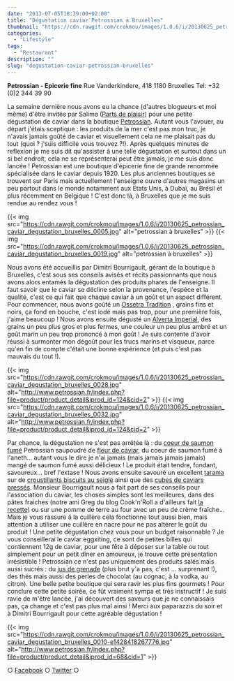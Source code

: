 ```yaml
---
date: "2013-07-05T18:39:00+02:00"
title: "Dégustation caviar Petrossian à Bruxelles"
thumbnail: "https://cdn.rawgit.com/crokmou/images/1.0.6/i/20130625_petrossian_caviar_degustation_bruxelles_0014-e1428417855381.jpg"
categories:
  - "Lifestyle"
tags:
  - "Restaurant"
description: ""
slug: "degustation-caviar-petrossian-bruxelles"
---
```


**Petrossian - Epicerie fine** Rue Vanderkindere, 418 1180 Bruxelles Tel: +32 (0)2 344 39 90

La semaine dernière nous avons eu la chance (d'autres blogueurs et moi même) d'être invités par Salima ([Parts de plaisir](http://partsdeplaisir.blogspot.be/)) pour une petite dégustation de caviar dans la boutique [Petrossian](http://www.petrossian.fr/). Autant vous l'avouer, au départ j'étais sceptique : les produits de la mer c'est pas mon truc, je n'avais jamais goûté de caviar et visuellement cela ne me plaisait pas du tout (quoi ? j'suis difficile vous trouvez ?!). Après quelques minutes de reflexion je me suis dit qu'assister à une telle dégustation et surtout dans un si bel endroit, cela ne se représenterai peut être jamais, je me suis donc lancée ! Petrossian est une boutique d'épicerie fine de grande renommée spécialisée dans le caviar depuis 1920\. Les plus anciennes boutiques se trouvent sur Paris mais actuellement l'enseigne ouvre d'autres magasins un peu partout dans le monde notamment aux Etats Unis, à Dubaï, au Brésil et plus récemment en Belgique ! C'est donc là, à Bruxelles que je me suis rendue au rendez vous !

{{< img src="https://cdn.rawgit.com/crokmou/images/1.0.6/i/20130625_petrossian_caviar_degustation_bruxelles_0005.jpg" alt="petrossian à bruxelles" >}} {{< img src="https://cdn.rawgit.com/crokmou/images/1.0.6/i/20130625_petrossian_caviar_degustation_bruxelles_0019.jpg" alt="petrossian à bruxelles" >}}

Nous avons été accueillis par Dimitri Bourrigault, gérant de la boutique à Bruxelles, c'est sous ses conseils avisés et récits passionnants que nous avons alors entamés la dégustation des produits phares de l'enseigne. Il faut savoir que le caviar se décline selon la provenance, l'espèce et la qualité, c'est ce qui fait que chaque caviar à un goût et un aspect différent. Pour commencer, nous avons goûté un [Ossetra Tradition](http://www.petrossian.fr/index.php?file=product/product_detail&iprod_id=414&cid=2) , grains fins et noirs, ça fond en bouche, c'est iodé mais pas trop, pour une première fois, j'aime beaucoup ! Nous avons ensuite dégusté un [Alverta Imperial](http://www.petrossian.fr/index.php?file=product/product_detail&iprod_id=124&cid=2), des grains un peu plus gros et plus fermes, une couleur un peu plus ambré et un goût marin un peu trop prononcé à mon goût ! Je suis contente d'avoir réussi à surmonter mon dégoût pour les trucs marins et visqueux, parce qu'en fin de compte c'était une bonne expérience (et puis c'est pas mauvais du tout !).

{{< img src="https://cdn.rawgit.com/crokmou/images/1.0.6/i/20130625_petrossian_caviar_degustation_bruxelles_0028.jpg" alt="http://www.petrossian.fr/index.php?file=product/product_detail&iprod_id=124&cid=2" >}} {{< img src="https://cdn.rawgit.com/crokmou/images/1.0.6/i/20130625_petrossian_caviar_degustation_bruxelles_0032.jpg" alt="http://www.petrossian.fr/index.php?file=product/product_detail&iprod_id=124&cid=2" >}}

Par chance, la dégustation ne s'est pas arrêtée là : du [coeur de saumon fumé](http://www.petrossian.fr/index.php?file=product/product_detail&iprod_id=20&cid=4) Petrossian saupoudré de [fleur de caviar](http://www.petrossian.fr/index.php?file=product/product_detail&iprod_id=900&cid=2), du coeur de saumon fumé à l'aneth... autant vous le dire je n'ai jamais (mais jamais jamais jamais) mangé de saumon fumé aussi délicieux ! Le produit était tendre, fondant, savoureux... bref l'extase ! Nous avons ensuite savouré un excellent [tarama](http://www.petrossian.fr/index.php?file=product/product_detail&iprod_id=24&cid=4) sur de [croustillants biscuits au seigle](http://www.petrossian.fr/index.php?file=product/product_detail&iprod_id=943&cid=4) ainsi que des [cubes de caviars pressés](http://www.petrossian.fr/index.php?file=product/product_detail&iprod_id=830&cid=2). Monsieur Bourrigault nous a fait part de ses conseils pour l'association du caviar, les choses simples sont les meilleures, dans des pâtes fraiches (notre ami Greg du blog Cook'n'Roll a d'ailleurs fait [la recette](http://cookandroll.canalblog.com/archives/2013/07/05/27549574.html)) ou sur une pomme de terre au four avec un peu de crème fraîche... Mais je vous rassure à la cuillère cela fonctionne tout aussi bien, mais attention à utiliser une cuillère en nacre pour ne pas altérer le goût du produit ! Une petite dégustation chez vous pour un budget raisonnable ? Je vous conseillerai le caviar eggxiting, ce sont de petites billes qui contiennent 12g de caviar, pour une fête à déposer sur la table ou tout simplement pour un petit dîner en amoureux, je trouve cette présentation irrésistible ! Petrossian ce n'est pas uniquement des produits salés mais aussi sucrés : du [jus de grenade](http://www.petrossian.fr/index.php?file=product/product_detail&iprod_id=68&cid=1) (plus brut y'a pas, c'est ... surprenant !), des thés mais aussi des perles de chocolat (au cognac, à la vodka, au citron). Une belle petite boutique qui sera ravir les plus fins gourmets ! Pour conclure cette petite soirée, ce fût vraiment sympa et très instructif ! Je suis ravie de m'être lancée, j'ai découvert des saveurs que je ne connaissais pas, ça change et c'est pas plus mal ainsi ! Merci aux paparazzis du soir et à Dimitri Bourrigault pour cette agréable dégustation !

{{< img src="https://cdn.rawgit.com/crokmou/images/1.0.6/i/20130625_petrossian_caviar_degustation_bruxelles_0010-e1428418267776.jpg" alt="http://www.petrossian.fr/index.php?file=product/product_detail&iprod_id=68&cid=1" >}}

○ [Facebook](https://www.facebook.com/crokmou.blog) ○ [Twitter](https://twitter.com/Crokmou) ○
